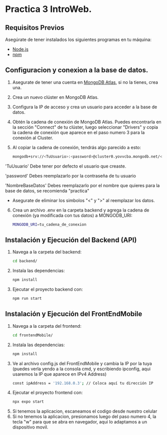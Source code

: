 # Practica 3 IntroWeb.

## Requisitos Previos

Asegúrate de tener instalados los siguientes programas en tu máquina:

- [Node.js](https://nodejs.org/)
- [npm](https://www.npmjs.com/)

## Configuracion y conexion a la base de datos.

1. Asegurate de tener una cuenta en [MongoDB Atlas](https://www.mongodb.com/es/cloud/atlas/lp/try4), si no la tienes, crea una.
2. Crea un nuevo clúster en MongoDB Atlas.

3. Configura la IP de acceso y crea un usuario para acceder a la base de datos.

4. Obtén la cadena de conexión de MongoDB Atlas. Puedes encontrarla en la sección "Connect" de tu clúster, luego seleccionar "Drivers" y copia la cadena de conexión que aparece en el paso numero 3 para la conexión al Cluster.

5. Al copiar la cadena de conexión, tendrás algo parecido a esto:
   ```bash
   mongodb+srv://<TuUsuario>:<password>@cluster0.yovvcba.mongodb.net/<NombreBaseDeDatos>?retryWrites=true&w=majority
'TuUsuario' Debe tener por defecto el usuario que creaste.

'password' Debes reemplazarlo por la contraseña de tu usuario

'NombreBaseDatos' Debes reemplazarlo por el nombre que quieres para la base de datos, se recomienda "practica"
- Asegurate de eliminar los simbolos "<" y ">" al reemplazar los datos.

6. Crea un archivo .env en la carpeta backend y agrega la cadena de conexión (ya modificada con tus datos) a MONGODB_URI:
   ```bash
   MONGODB_URI=tu_cadena_de_conexion

## Instalación y Ejecución del Backend (API)

1. Navega a la carpeta del backend:
   ```bash
   cd backend/

2. Instala las dependencias:
   ```bash
   npm install

3. Ejecutar el proyecto backend con:
   ```bash
   npm run start

## Instalación y Ejecución del FrontEndMobile

1. Navega a la carpeta del frontend:
   ```bash
   cd frontendMobile/

2. Instala las dependencias:
   ```bash
   npm install

3. Ve al archivo config.js del FrontEndMobile y cambia la IP por la tuya (puedes verla yendo a la consola cmd, y escribiendo ipconfig, aqui usaremos la IP que aparece en IPv4 Address)
   ```bash
   const ipAddress = '192.168.0.3'; // Coloca aquí tu dirección IP   

4. Ejecutar el proyecto frontend con:
   ```bash
   npx expo start

5. Si tenemos la aplicacion, escaneamos el codigo desde nuestro celular
6. Si no tenemos la aplicacion, presionamos luego del paso numero 4, la tecla "w" para que se abra en navegador, aqui lo adaptamos a un dispositivo movil.
   
